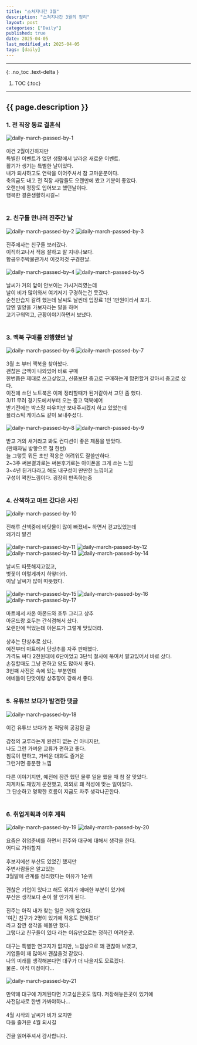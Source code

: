 ```yaml
---
title: "스쳐지나간 3월"
description: "스쳐지나간 3월의 정리"
layout: post
categories: ["Daily"]
published: true
date: 2025-04-05
last_modified_at: 2025-04-05
tags: [daily]
---
```

---
{: .no_toc .text-delta }

1. TOC
{:toc}
---

<!-- 글의 제목은 ##
    나머지 큰 제목은 ###
    이후 나머지는 3개이상 -->

## {{ page.description }}

### 1. 전 직장 동료 결혼식
<div class="image-gallery cols-1">
    <img src ='/assets/img/2025-04-05-daily-march-passed-by-1.jpg' alt='daily-march-passed-by-1'>
</div><br>
이건 2월이긴하지만<br>
특별한 이벤트가 없던 생활에서 날라온 새로운 이벤트.<br>
활기가 생기는 특별한 날이었다.<br>
내가 퇴사하고도 연락을 이어주셔서 참 고마운분이다.<br>
축의금도 내고 전 직장 사람들도 오랜만에 봤고 기분이 좋았다.<br>
오랜만에 정장도 입어보고 했던날이다.<br>
행복한 결혼생활하시길~!<br>
<br>

### 2. 친구들 만나러 진주간 날
<div class="image-gallery cols-2">
    <img src ='/assets/img/2025-04-05-daily-march-passed-by-2.jpg' alt='daily-march-passed-by-2'>
    <img src ='/assets/img/2025-04-05-daily-march-passed-by-3.jpg' alt='daily-march-passed-by-3'>
</div><br>
진주에사는 친구들 보러갔다.<br>
이직하고나서 적응 잘하고 잘 지내나보다.<br>
항공우주박물관가서 이것저것 구경한날.<br>
<br>
<div class="image-gallery cols-2">
    <img src ='/assets/img/2025-04-05-daily-march-passed-by-4.jpg' alt='daily-march-passed-by-4'>
    <img src ='/assets/img/2025-04-05-daily-march-passed-by-5.jpg' alt='daily-march-passed-by-5'>
</div><br>
날씨가 거의 앞이 안보이는 가시거리였는데<br>
날이 비가 많이와서 여기저기 구경하는건 못갔다.<br>
순천만습지 갈려 했는데 날씨도 날씬데 입장료 1인 1만원이라서 포기.<br>
담엔 밀양을 가보자라는 말을 하며<br>
고기구워먹고, 근황이야기하면서 보냈다.<br>
<br>

### 3. 맥북 구매를 진행했던 날
<div class="image-gallery cols-2">
    <img src ='/assets/img/2025-04-05-daily-march-passed-by-6.jpg' alt='daily-march-passed-by-6'>
    <img src ='/assets/img/2025-04-05-daily-march-passed-by-7.jpg' alt='daily-march-passed-by-7'>
</div><br>
3월 초 부터 맥북을 찾아봤다.<br>
괜찮은 금액이 나와있어 바로 구매<br>
한번쯤은 제대로 쓰고싶었고, 신품보단 중고로 구매하는게 맘편할거 같아서 중고로 샀다.<br>
이전에 쓰던 노트북은 이제 정리할때가 된거같아서 고민 좀 했다.<br>
3/11 무려 경기도에서부터 오는 중고 맥북에어<br>
받기전에는 박스랑 파우치만 보내주시겠지 하고 있었는데<br>
플라스틱 케이스도 같이 보내주셨다.<br>
<br>
<div class="image-gallery cols-2">
    <img src ='/assets/img/2025-04-05-daily-march-passed-by-8.jpg' alt='daily-march-passed-by-8'>
    <img src ='/assets/img/2025-04-05-daily-march-passed-by-9.jpg' alt='daily-march-passed-by-9'>
</div><br>
받고 거의 새거라고 봐도 컨디션이 좋은 제품을 받았다.<br>
(판매자님 방향으로 절 한번)<br>
늘 그렇듯 뭐든 초반 적응은 어려워도 잘쓸만하다.<br>
2~3주 써본결과로는 써본후기로는 아이폰을 크게 쓰는 느낌<br>
3~4년 된거다라고 해도 내구성이 딴딴한 느낌이고<br>
구성이 꽉찬느낌이다. 굉장히 만족하는중<br>
<br>

### 4. 산책하고 마트 갔다온 사진
<div class="image-gallery cols-1">
    <img src ='/assets/img/2025-04-05-daily-march-passed-by-10.jpg' alt='daily-march-passed-by-10'>
</div><br>
진해루 산책중에 바닷물이 많이 빠졌네~ 하면서 걷고있었는데<br>
왜가리 발견<br>
<br>
<div class="image-gallery cols-2">
    <img src ='/assets/img/2025-04-05-daily-march-passed-by-11.jpg' alt='daily-march-passed-by-11'>
    <img src ='/assets/img/2025-04-05-daily-march-passed-by-12.jpg' alt='daily-march-passed-by-12'>
    <img src ='/assets/img/2025-04-05-daily-march-passed-by-13.jpg' alt='daily-march-passed-by-13'>
    <img src ='/assets/img/2025-04-05-daily-march-passed-by-14.jpg' alt='daily-march-passed-by-14'>
</div><br>
날씨도 따뜻해지고있고,<br>
벚꽃이 이렇게까지 하얗더라.<br>
이날 날씨가 많이 따뜻했다.<br>
<br>
<div class="image-gallery cols-3">
    <img src ='/assets/img/2025-04-05-daily-march-passed-by-14.jpg' alt='daily-march-passed-by-15'>
    <img src ='/assets/img/2025-04-05-daily-march-passed-by-15.jpg' alt='daily-march-passed-by-16'>
    <img src ='/assets/img/2025-04-05-daily-march-passed-by-16.jpg' alt='daily-march-passed-by-17'>
</div><br>
마트에서 사온 아몬드와 호두 그리고 상추<br>
아몬드랑 호두는 간식겸해서 샀다.<br>
오랜만에 먹었는데 아몬드가 그렇게 맛있더라.<br>
​<br>
상추는 단상추로 샀다.<br>
예전부터 마트에서 단상추를 자주 판매했다.<br>
가격도 싸다 2천원대에 6단이었고 3단씩 철사에 묶여서 팔고있어서 바로 샀다.<br>
손질할때도 그냥 편하고 양도 많아서 좋다.<br>
3번째 사진은 속에 있는 부분인데<br>
얘네들이 단맛이랑 상추향이 강해서 좋다.<br>
<br>

### 5. 유튜브 보다가 발견한 댓글
<div class="image-gallery cols-1">
    <img src ='/assets/img/2025-04-05-daily-march-passed-by-18.png' alt='daily-march-passed-by-18'>
</div><br>
이건 유튜브 보다가 본 적당히 공감된 글<br>
​<br>
감정의 교루라는게 완전히 없는 건 아니지만,<br>
나도 그런 가벼운 교류가 편하고 좋다.<br>
침묵이 편하고, 가벼운 대화도 즐거운<br>
그런거면 충분한 느낌<br>
​<br>
다른 이야기지만, 예전에 잠깐 했던 물류 일을 했을 때 참 잘 맞았다.<br>
지게차도 재밌게 운전했고, 의외로 꽤 적성에 맞는 일이었다.<br>
그 단순하고 명확한 흐름이 지금도 자주 생각나곤한다.<br>
<br>

### 6. 취업계획과 이후 계획
<div class="image-gallery cols-2">
    <img src ='/assets/img/2025-04-05-daily-march-passed-by-19.png' alt='daily-march-passed-by-19'>
    <img src ='/assets/img/2025-04-05-daily-march-passed-by-20.png' alt='daily-march-passed-by-20'>
</div><br>
요즘은 취업준비를 하면서 진주와 대구에 대해서 생각을 한다.<br>
어디로 가야할지<br>
​<br>
후보지에선 부산도 있었긴 했지만<br>
주변사람들은 알고있는 <br>
3월말에 관계를 정리했다는 이유가 1순위<br>
​<br>
괜찮은 기업이 있다고 해도 위치가 애매한 부분이 있기에<br>
부산은 생각보다 손이 잘 안가게 된다.<br>
​<br>
진주는 아직 내가 찾는 일은 거의 없었다.<br>
'여긴 친구가 2명이 있기에 적응도 편하겠다'<br>
라고 잠깐 생각을 해볼만 했다.<br>
그렇다고 친구들이 있다 라는 이유만으로는 정하긴 어려운곳.<br>
​<br>
대구는 특별한 연고지가 없지만, 느낌상으로 꽤 괜찮아 보였고,<br>
기업들이 꽤 많아서 괜찮을것 같았다.<br>
나의 미래를 생각해본다면 대구가 더 나을지도 모르겠다.<br>
물론.. 아직 미정이다...<br>
​<br>

<div class="image-gallery cols-1">
    <img src ='/assets/img/2025-04-05-daily-march-passed-by-21.png' alt='daily-march-passed-by-21'>
</div><br>
만약에 대구에 가게된다면 가고싶은곳도 많다. 저장해놓은곳이 있기에​<br>
사전답사로 한번 가봐야하나...​<br>
​​<br>
4월 시작의 날씨가 비가 오지만​<br>
다들 즐거운 4월 되시길​<br>
​​<br>
긴글 읽어주셔서 감사합니다.​<br>
​<br>